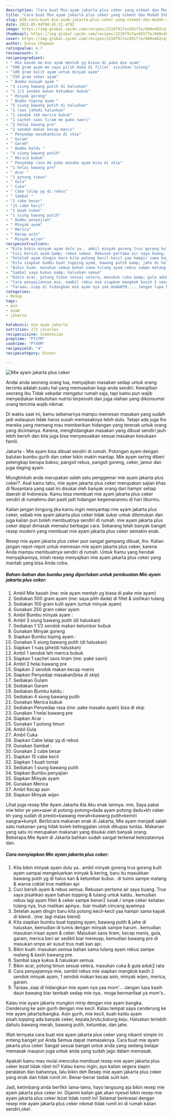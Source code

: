 ```yaml
---
description: "Cara buat Mie ayam jakarta plus ceker yang nikmat dan Mudah Dibuat"
title: "Cara buat Mie ayam jakarta plus ceker yang nikmat dan Mudah Dibuat"
slug: 820-cara-buat-mie-ayam-jakarta-plus-ceker-yang-nikmat-dan-mudah-dibuat
date: 2021-05-04T00:45:22.479Z
image: https://img-global.cpcdn.com/recipes/2210f917ac691f7e/680x482cq70/mie-ayam-jakarta-plus-ceker-foto-resep-utama.jpg
thumbnail: https://img-global.cpcdn.com/recipes/2210f917ac691f7e/680x482cq70/mie-ayam-jakarta-plus-ceker-foto-resep-utama.jpg
cover: https://img-global.cpcdn.com/recipes/2210f917ac691f7e/680x482cq70/mie-ayam-jakarta-plus-ceker-foto-resep-utama.jpg
author: Susie Chapman
ratingvalue: 4.7
reviewcount: 6
recipeingredient:
- " Mie basah me mie ayam mentah yg biasa di pake mie ayam"
- "500 gram ayam me saya pilih dada di fillet  sisihkan tulang"
- "100 gram kulit ayam untuk minyak ayam"
- "250 gram ceker ayam"
- " Bumbu minyak ayam "
- "3 siung bawang putih di haluskan"
- "1 1/2 sendok makan ketumbar bubuk"
- " Minyak goreng"
- " Bumbu toping ayam "
- "5 siung bawang putih di haluskan"
- "1 ruas jahedi haluskan"
- "1 sendok teh merica bubuk"
- "1 sachet saos tiram me pake saori"
- "2 helai bawang pre"
- "2 sendok makan kecap manis"
- " Penyedap masakanbisa di skip"
- " Gulam"
- " Garam"
- " Bumbu kaldu "
- "4 siung bawang putih"
- " Merica bubuk"
- " Penyedap rasa me pake masako ayam bisa di skip"
- "1 helai bawang pre"
- " Acar "
- "1 potong timun"
- " Gula"
- " Cuka"
- " Cabe lalap yg di rebus"
- " Sambal "
- "2 cabe besar"
- "15 cabe kecil"
- "1 buah tomat"
- "1 siung bawang putih"
- " Bumbu penyajian"
- " Minyak ayam"
- " Merica"
- " Kecap asin"
- " Minyak wijen"
recipeinstructions:
- "Kita bikin minyak ayam dulu ya.. ambil minyak goreng trus goreng kulit ayam sampai mengeluarkan minyak &amp; kering, baru itu masukkan bawang putih yg di halus kan &amp; ketumbar bubur.. di tumis sampe matang &amp; warna coklat trus matikan api"
- "Cuci bersih ayam &amp; rebus semua. Rebusan pertama air saya buang. Trus saya pisahkan ayam bahan topping &amp; tulang untuk kaldu.. kemudian rebus lagi ayam fillet &amp; ceker sampe bener2 lunak / smpe ceker keliatan tulang nya, trus matikan apinya.. biar mudah cincang ayamnya"
- "Setelah ayam dingin baru kita potong kecil-kecil yaa hampir sama kayak di blend.. (me: lagi malas blend)"
- "Kita siapkan bumbu buat topping ayam, bawang putih &amp; jahe di haluskan, kemudian di tumis dengan minyak sampe harum.. kemudian masukan irisan ayam &amp; ceker. Masukan saos tiram, kecap manis, gula, garam, merica beri air sedikit biar meresap, kemudian bawang pre di masukan smpe air susut trus mati kan api."
- "Bikin kuah: masukan semua bahan sama tulang ayam rebus sampe matang &amp; kasih bawang pre."
- "Sambal saya kukus &amp; haluskan semua"
- "Bikin acar, potong timun sesuai selera, masukan cuka &amp; gula aduk2 rata"
- "Cara penyajiannya mie, sambil rebus mie siapkan mangkok kasih 2 sendok minyak ayam, 1 sendok makan kecap asin, minyak wijen, merica, garam."
- "Taraaa..siap di hidangkan mie ayam nya yaa mom&#39;... Jangan lupa kasih daun bawang biar tambah sedap mie nya.. moga bermanfaat ya mom&#39;s.."
categories:
- Resep
tags:
- mie
- ayam
- jakarta

katakunci: mie ayam jakarta 
nutrition: 272 calories
recipecuisine: Indonesian
preptime: "PT27M"
cooktime: "PT40M"
recipeyield: "4"
recipecategory: Dinner

---
```



![Mie ayam jakarta plus ceker](https://img-global.cpcdn.com/recipes/2210f917ac691f7e/680x482cq70/mie-ayam-jakarta-plus-ceker-foto-resep-utama.jpg)

Andai anda seorang orang tua, menyajikan masakan sedap untuk orang tercinta adalah suatu hal yang memuaskan bagi anda sendiri. Kewajiban seorang ibu Tidak sekadar mengatur rumah saja, tapi kamu pun wajib menyediakan kebutuhan nutrisi terpenuhi dan juga olahan yang dikonsumsi orang tercinta wajib nikmat.

Di waktu  saat ini, kamu sebenarnya mampu memesan masakan yang sudah jadi walaupun tidak harus susah memasaknya lebih dulu. Tetapi ada juga lho mereka yang memang mau memberikan hidangan yang terenak untuk orang yang dicintainya. Karena, menghidangkan masakan yang dibuat sendiri jauh lebih bersih dan kita juga bisa menyesuaikan sesuai masakan kesukaan famili. 

Jakarta - Mie ayam bisa dibuat sendiri di rumah. Potongan ayam dengan balutan bumbu gurih dan ceker bikin makin mantap. Mie ayam sering diberi pelengkap berupa bakso, pangsit rebus, pangsit goreng, ceker, jamur dan juga daging ayam.

Mungkinkah anda merupakan salah satu penggemar mie ayam jakarta plus ceker?. Asal kamu tahu, mie ayam jakarta plus ceker merupakan sajian khas di Nusantara yang saat ini disukai oleh banyak orang dari hampir setiap daerah di Indonesia. Kamu bisa membuat mie ayam jakarta plus ceker sendiri di rumahmu dan pasti jadi hidangan kegemaranmu di hari liburmu.

Kalian jangan bingung jika kamu ingin menyantap mie ayam jakarta plus ceker, sebab mie ayam jakarta plus ceker tidak sukar untuk ditemukan dan juga kalian pun boleh membuatnya sendiri di rumah. mie ayam jakarta plus ceker dapat dimasak memalui berbagai cara. Sekarang telah banyak banget resep modern yang membuat mie ayam jakarta plus ceker semakin enak.

Resep mie ayam jakarta plus ceker pun sangat gampang dibuat, lho. Kalian jangan repot-repot untuk memesan mie ayam jakarta plus ceker, karena Anda mampu membuatnya sendiri di rumah. Untuk Kamu yang hendak menyajikannya, inilah resep menyajikan mie ayam jakarta plus ceker yang mantab yang bisa Anda coba.

<!--inarticleads1-->

##### Bahan-bahan dan bumbu yang diperlukan untuk pembuatan Mie ayam jakarta plus ceker:

1. Ambil  Mie basah (me: mie ayam mentah yg biasa di pake mie ayam)
1. Sediakan 500 gram ayam (me: saya pilih dada) di fillet &amp; sisihkan tulang
1. Sediakan 100 gram kulit ayam (untuk minyak ayam)
1. Gunakan 250 gram ceker ayam
1. Ambil  Bumbu minyak ayam :
1. Ambil 3 siung bawang putih (di haluskan)
1. Sediakan 1 1/2 sendok makan ketumbar bubuk
1. Gunakan  Minyak goreng
1. Siapkan  Bumbu toping ayam :
1. Gunakan 5 siung bawang putih (di haluskan)
1. Siapkan 1 ruas jahe(di haluskan)
1. Ambil 1 sendok teh merica bubuk
1. Siapkan 1 sachet saos tiram (me: pake saori)
1. Ambil 2 helai bawang pre
1. Siapkan 2 sendok makan kecap manis
1. Siapkan  Penyedap masakan(bisa di skip)
1. Sediakan  Gulam
1. Sediakan  Garam
1. Sediakan  Bumbu kaldu :
1. Sediakan 4 siung bawang putih
1. Gunakan  Merica bubuk
1. Sediakan  Penyedap rasa (me: pake masako ayam) bisa di skip
1. Gunakan 1 helai bawang pre
1. Siapkan  Acar :
1. Gunakan 1 potong timun
1. Ambil  Gula
1. Ambil  Cuka
1. Siapkan  Cabe lalap yg di rebus
1. Gunakan  Sambal :
1. Gunakan 2 cabe besar
1. Siapkan 15 cabe kecil
1. Siapkan 1 buah tomat
1. Sediakan 1 siung bawang putih
1. Siapkan  Bumbu penyajian
1. Siapkan  Minyak ayam
1. Gunakan  Merica
1. Ambil  Kecap asin
1. Siapkan  Minyak wijen


Lihat juga resep Mie Ayam Jakarta Ala Aku enak lainnya. mie, Saya pakai mie telor ye yen•sawi di potong-potong•dada ayam potong dadu•kh ceker kh yang sudah di presto•bawang merah•bawang putih•kemiri sangrai•kunyit. Berbicara makanan enak di Jakarta, Mie ayam menjadi salah satu makanan yang tidak boleh ketinggalan untuk dikupas tuntas. Makanan yang satu ini merupakan makanan yang disukai oleh banyak orang. Beberapa Mie Ayam di Jakarta bahkan sudah sangat terkenal kelezatannya dan. 

<!--inarticleads2-->

##### Cara menyiapkan Mie ayam jakarta plus ceker:

1. Kita bikin minyak ayam dulu ya.. ambil minyak goreng trus goreng kulit ayam sampai mengeluarkan minyak &amp; kering, baru itu masukkan bawang putih yg di halus kan &amp; ketumbar bubur.. di tumis sampe matang &amp; warna coklat trus matikan api
1. Cuci bersih ayam &amp; rebus semua. Rebusan pertama air saya buang. Trus saya pisahkan ayam bahan topping &amp; tulang untuk kaldu.. kemudian rebus lagi ayam fillet &amp; ceker sampe bener2 lunak / smpe ceker keliatan tulang nya, trus matikan apinya.. biar mudah cincang ayamnya
1. Setelah ayam dingin baru kita potong kecil-kecil yaa hampir sama kayak di blend.. (me: lagi malas blend)
1. Kita siapkan bumbu buat topping ayam, bawang putih &amp; jahe di haluskan, kemudian di tumis dengan minyak sampe harum.. kemudian masukan irisan ayam &amp; ceker. Masukan saos tiram, kecap manis, gula, garam, merica beri air sedikit biar meresap, kemudian bawang pre di masukan smpe air susut trus mati kan api.
1. Bikin kuah: masukan semua bahan sama tulang ayam rebus sampe matang &amp; kasih bawang pre.
1. Sambal saya kukus &amp; haluskan semua
1. Bikin acar, potong timun sesuai selera, masukan cuka &amp; gula aduk2 rata
1. Cara penyajiannya mie, sambil rebus mie siapkan mangkok kasih 2 sendok minyak ayam, 1 sendok makan kecap asin, minyak wijen, merica, garam.
1. Taraaa..siap di hidangkan mie ayam nya yaa mom&#39;... Jangan lupa kasih daun bawang biar tambah sedap mie nya.. moga bermanfaat ya mom&#39;s..


Kalau mie ayam jakarta mungkin mirip dengan mie ayam bangka. Cenderung ke asin gurih dengan mie kecil. Kalau tempat saya cenderung ke mie ayam jakarta/bangka. Asin gurih, mie kecil, kuah kaldu ayam pisah.topping ada banyak ceker, kepala,brutu,balung,keju. Haluskan terlebih dahulu bawang merah, bawang putih, ketumbar, dan jahe. 

Wah ternyata cara buat mie ayam jakarta plus ceker yang nikamt simple ini enteng banget ya! Anda Semua dapat memasaknya. Cara buat mie ayam jakarta plus ceker Sangat sesuai banget untuk anda yang sedang belajar memasak maupun juga untuk anda yang sudah jago dalam memasak.

Apakah kamu mau mulai mencoba membuat resep mie ayam jakarta plus ceker lezat tidak ribet ini? Kalau kamu ingin, ayo kalian segera siapin peralatan dan bahannya, lalu bikin deh Resep mie ayam jakarta plus ceker yang enak dan tidak rumit ini. Benar-benar taidak sulit kan. 

Jadi, ketimbang anda berfikir lama-lama, hayo langsung aja bikin resep mie ayam jakarta plus ceker ini. Dijamin kalian gak akan nyesel bikin resep mie ayam jakarta plus ceker lezat tidak rumit ini! Selamat berkreasi dengan resep mie ayam jakarta plus ceker nikmat tidak rumit ini di rumah kalian sendiri,oke!.

